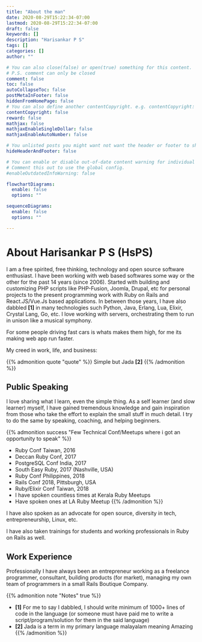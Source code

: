 ```yaml
---
title: "About the man"
date: 2020-08-29T15:22:34-07:00
lastmod: 2020-08-29T15:22:34-07:00
draft: false
keywords: []
description: "Harisankar P S"
tags: []
categories: []
author: ""

# You can also close(false) or open(true) something for this content.
# P.S. comment can only be closed
comment: false
toc: false
autoCollapseToc: false
postMetaInFooter: false
hiddenFromHomePage: false
# You can also define another contentCopyright. e.g. contentCopyright: "This is another copyright."
contentCopyright: false
reward: false
mathjax: false
mathjaxEnableSingleDollar: false
mathjaxEnableAutoNumber: false

# You unlisted posts you might want not want the header or footer to show
hideHeaderAndFooter: false

# You can enable or disable out-of-date content warning for individual post.
# Comment this out to use the global config.
#enableOutdatedInfoWarning: false

flowchartDiagrams:
  enable: false
  options: ""

sequenceDiagrams: 
  enable: false
  options: ""

---
```


<!--more-->

# About Harisankar P S (HsPS)

I am a free spirited, free thinking, technology and open source software enthusiast. I have been working with web based softwares some way or the other for the past 14 years (since 2006). Started with building and customizing PHP scripts like PHP-Fusion, Joomla, Drupal, etc for personal projects to the present programming work with Ruby on Rails and React.JS/Vue.Js based applications. In between those years, I have also dabbled **[1]** in many technologies such Python, Java, Erlang, Lua, Elixir, Crystal Lang, Go, etc. I love working with servers, orchestrating them to run in unison like a musical symphony. 

For some people driving fast cars is whats makes them high, for me its making web app run faster.

My creed in work, life, and business:

{{% admonition quote "quote" %}}
Simple but Jada **[2]**
{{% /admonition %}}

## Public Speaking

I love sharing what I learn, even the simple thing. As a self learner (and slow learner) myself, I have gained tremendous knowledge and gain inspiration from those who take the effort to explain the small stuff in much detail. I try to do the same by speaking, coaching, and helping beginners.

{{% admonition success "Few Technical Conf/Meetups where i got an opportunity to speak" %}}
* Ruby Conf Taiwan, 2016
* Deccan Ruby Conf, 2017
* PostgreSQL Conf India, 2017
* South Easy Ruby, 2017 (Nashville, USA)
* Ruby Conf Philippines, 2018
* Rails Conf 2018, Pittsburgh, USA
* Ruby/Elixir Conf Taiwan, 2018
* I have spoken countless times at Kerala Ruby Meetups
* Have spoken ones at LA Ruby Meetup
{{% /admonition %}}

I have also spoken as an advocate for open source, diversity in tech, entrepreneurship, Linux, etc.

I have also taken trainings for students and working professionals in Ruby on Rails as well. 

## Work Experience

Professionally I have always been an entrepreneur working as a freelance programmer, consultant, building products (for market), managing my own team of programmers in a small Rails Boutique Company.



{{% admonition note "Notes" true %}}
* **[1]** For me to say I dabbled, I should write minimum of 1000+ lines of code in the language (or someone must have paid me to write a script/program/solution for them in the said language)
* **[2]** Jada is a term in my primary language malayalam meaning Amazing
{{% /admonition %}}




